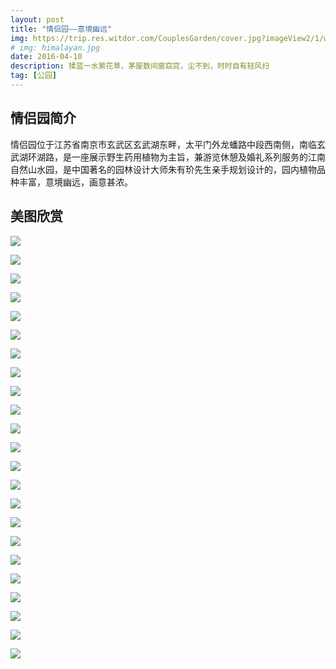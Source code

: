 ```yaml
---
layout: post
title: "情侣园——意境幽远"
img: https://trip.res.witdor.com/CouplesGarden/cover.jpg?imageView2/1/w/690/h/400
# img: himalayan.jpg
date: 2016-04-10
description: 揉蓝一水萦花草，茅屋数间窗窈窕，尘不到，时时自有轻风扫 
tag: [公园]
---
```

## 情侣园简介

情侣园位于江苏省南京市玄武区玄武湖东畔，太平门外龙蟠路中段西南侧，南临玄武湖环湖路，是一座展示野生药用植物为主旨，兼游览休憩及婚礼系列服务的江南自然山水园，是中国著名的园林设计大师朱有玠先生亲手规划设计的，园内植物品种丰富，意境幽远，画意甚浓。

## 美图欣赏
![](https://trip.res.witdor.com/CouplesGarden/20160410_141148.jpg?imageView2/1/w/690/600)

![](https://trip.res.witdor.com/CouplesGarden/20160410_141056.jpg?imageView2/1/w/690/600)

![](https://trip.res.witdor.com/CouplesGarden/20160410_141437.jpg?imageView2/1/w/690/600)

![](https://trip.res.witdor.com/CouplesGarden/20160410_141141.jpg?imageView2/1/w/690/600)

![](https://trip.res.witdor.com/CouplesGarden/20160410_141511.jpg?imageView2/1/w/690/600)

![](https://trip.res.witdor.com/CouplesGarden/20160410_141931.jpg?imageView2/1/w/690/600)

![](https://trip.res.witdor.com/CouplesGarden/20160410_141933.jpg?imageView2/1/w/690/600)

![](https://trip.res.witdor.com/CouplesGarden/20160410_143316.jpg?imageView2/1/w/690/600)

![](https://trip.res.witdor.com/CouplesGarden/20160410_141853.jpg?imageView2/1/w/690/600)

![](https://trip.res.witdor.com/CouplesGarden/20160410_141202.jpg?imageView2/1/w/690/600)

![](https://trip.res.witdor.com/CouplesGarden/20160410_144510.jpg?imageView2/1/w/690/600)

![](https://trip.res.witdor.com/CouplesGarden/20160410_143252.jpg?imageView2/1/w/690/600)

![](https://trip.res.witdor.com/CouplesGarden/20160410_144511.jpg?imageView2/1/w/690/600)

![](https://trip.res.witdor.com/CouplesGarden/20160410_145556.jpg?imageView2/1/w/690/600)

![](https://trip.res.witdor.com/CouplesGarden/20160410_144656.jpg?imageView2/1/w/690/600)

![](https://trip.res.witdor.com/CouplesGarden/20160410_143846.jpg?imageView2/1/w/690/600)

![](https://trip.res.witdor.com/CouplesGarden/20160410_162129.jpg?imageView2/1/w/690/600)

![](https://trip.res.witdor.com/CouplesGarden/20160410_143915.jpg?imageView2/1/w/690/600)

![](https://trip.res.witdor.com/CouplesGarden/20160410_145605.jpg?imageView2/1/w/690/600)

![](https://trip.res.witdor.com/CouplesGarden/20160410_144649.jpg?imageView2/1/w/690/600)

![](https://trip.res.witdor.com/CouplesGarden/20160410_144439.jpg?imageView2/1/w/690/600)

![](https://trip.res.witdor.com/CouplesGarden/20160410_153336.jpg?imageView2/1/w/690/600)

![](https://trip.res.witdor.com/CouplesGarden/20160410_162105.jpg?imageView2/1/w/690/600)